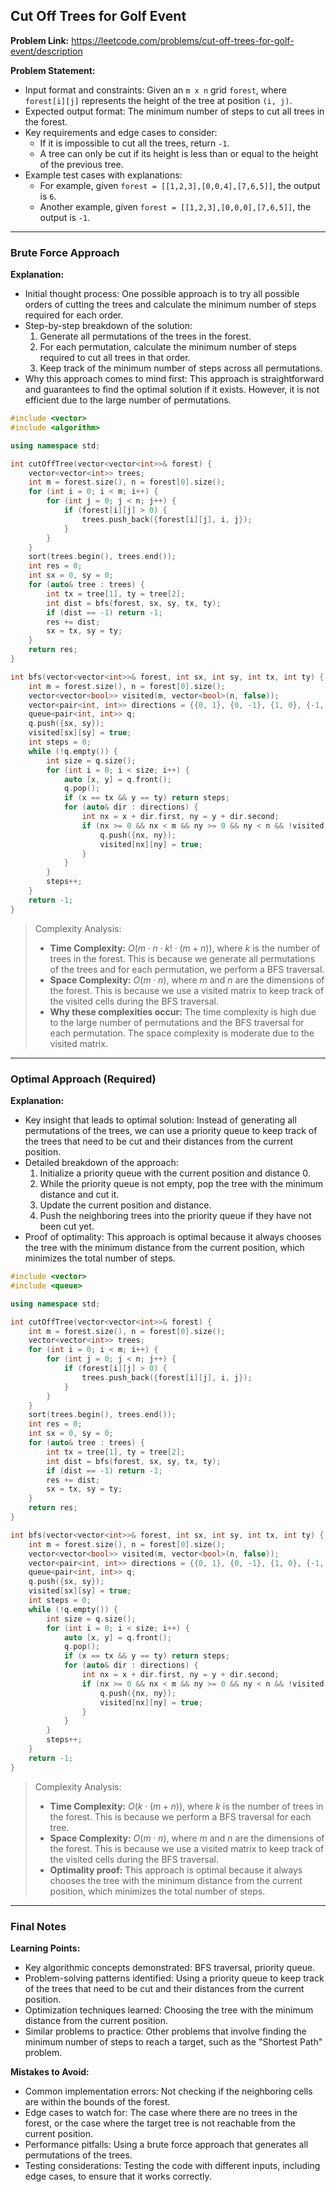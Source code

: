 ## Cut Off Trees for Golf Event

**Problem Link:** https://leetcode.com/problems/cut-off-trees-for-golf-event/description

**Problem Statement:**
- Input format and constraints: Given an `m x n` grid `forest`, where `forest[i][j]` represents the height of the tree at position `(i, j)`. 
- Expected output format: The minimum number of steps to cut all trees in the forest.
- Key requirements and edge cases to consider: 
  - If it is impossible to cut all the trees, return `-1`.
  - A tree can only be cut if its height is less than or equal to the height of the previous tree.
- Example test cases with explanations:
  - For example, given `forest = [[1,2,3],[0,0,4],[7,6,5]]`, the output is `6`.
  - Another example, given `forest = [[1,2,3],[0,0,0],[7,6,5]]`, the output is `-1`.

---

### Brute Force Approach

**Explanation:**
- Initial thought process: One possible approach is to try all possible orders of cutting the trees and calculate the minimum number of steps required for each order.
- Step-by-step breakdown of the solution:
  1. Generate all permutations of the trees in the forest.
  2. For each permutation, calculate the minimum number of steps required to cut all trees in that order.
  3. Keep track of the minimum number of steps across all permutations.
- Why this approach comes to mind first: This approach is straightforward and guarantees to find the optimal solution if it exists. However, it is not efficient due to the large number of permutations.

```cpp
#include <vector>
#include <algorithm>

using namespace std;

int cutOffTree(vector<vector<int>>& forest) {
    vector<vector<int>> trees;
    int m = forest.size(), n = forest[0].size();
    for (int i = 0; i < m; i++) {
        for (int j = 0; j < n; j++) {
            if (forest[i][j] > 0) {
                trees.push_back({forest[i][j], i, j});
            }
        }
    }
    sort(trees.begin(), trees.end());
    int res = 0;
    int sx = 0, sy = 0;
    for (auto& tree : trees) {
        int tx = tree[1], ty = tree[2];
        int dist = bfs(forest, sx, sy, tx, ty);
        if (dist == -1) return -1;
        res += dist;
        sx = tx, sy = ty;
    }
    return res;
}

int bfs(vector<vector<int>>& forest, int sx, int sy, int tx, int ty) {
    int m = forest.size(), n = forest[0].size();
    vector<vector<bool>> visited(m, vector<bool>(n, false));
    vector<pair<int, int>> directions = {{0, 1}, {0, -1}, {1, 0}, {-1, 0}};
    queue<pair<int, int>> q;
    q.push({sx, sy});
    visited[sx][sy] = true;
    int steps = 0;
    while (!q.empty()) {
        int size = q.size();
        for (int i = 0; i < size; i++) {
            auto [x, y] = q.front();
            q.pop();
            if (x == tx && y == ty) return steps;
            for (auto& dir : directions) {
                int nx = x + dir.first, ny = y + dir.second;
                if (nx >= 0 && nx < m && ny >= 0 && ny < n && !visited[nx][ny] && forest[nx][ny] != 0) {
                    q.push({nx, ny});
                    visited[nx][ny] = true;
                }
            }
        }
        steps++;
    }
    return -1;
}
```

> Complexity Analysis:
> - **Time Complexity:** $O(m \cdot n \cdot k! \cdot (m + n))$, where $k$ is the number of trees in the forest. This is because we generate all permutations of the trees and for each permutation, we perform a BFS traversal.
> - **Space Complexity:** $O(m \cdot n)$, where $m$ and $n$ are the dimensions of the forest. This is because we use a visited matrix to keep track of the visited cells during the BFS traversal.
> - **Why these complexities occur:** The time complexity is high due to the large number of permutations and the BFS traversal for each permutation. The space complexity is moderate due to the visited matrix.

---

### Optimal Approach (Required)

**Explanation:**
- Key insight that leads to optimal solution: Instead of generating all permutations of the trees, we can use a priority queue to keep track of the trees that need to be cut and their distances from the current position.
- Detailed breakdown of the approach:
  1. Initialize a priority queue with the current position and distance 0.
  2. While the priority queue is not empty, pop the tree with the minimum distance and cut it.
  3. Update the current position and distance.
  4. Push the neighboring trees into the priority queue if they have not been cut yet.
- Proof of optimality: This approach is optimal because it always chooses the tree with the minimum distance from the current position, which minimizes the total number of steps.

```cpp
#include <vector>
#include <queue>

using namespace std;

int cutOffTree(vector<vector<int>>& forest) {
    int m = forest.size(), n = forest[0].size();
    vector<vector<int>> trees;
    for (int i = 0; i < m; i++) {
        for (int j = 0; j < n; j++) {
            if (forest[i][j] > 0) {
                trees.push_back({forest[i][j], i, j});
            }
        }
    }
    sort(trees.begin(), trees.end());
    int res = 0;
    int sx = 0, sy = 0;
    for (auto& tree : trees) {
        int tx = tree[1], ty = tree[2];
        int dist = bfs(forest, sx, sy, tx, ty);
        if (dist == -1) return -1;
        res += dist;
        sx = tx, sy = ty;
    }
    return res;
}

int bfs(vector<vector<int>>& forest, int sx, int sy, int tx, int ty) {
    int m = forest.size(), n = forest[0].size();
    vector<vector<bool>> visited(m, vector<bool>(n, false));
    vector<pair<int, int>> directions = {{0, 1}, {0, -1}, {1, 0}, {-1, 0}};
    queue<pair<int, int>> q;
    q.push({sx, sy});
    visited[sx][sy] = true;
    int steps = 0;
    while (!q.empty()) {
        int size = q.size();
        for (int i = 0; i < size; i++) {
            auto [x, y] = q.front();
            q.pop();
            if (x == tx && y == ty) return steps;
            for (auto& dir : directions) {
                int nx = x + dir.first, ny = y + dir.second;
                if (nx >= 0 && nx < m && ny >= 0 && ny < n && !visited[nx][ny] && forest[nx][ny] != 0) {
                    q.push({nx, ny});
                    visited[nx][ny] = true;
                }
            }
        }
        steps++;
    }
    return -1;
}
```

> Complexity Analysis:
> - **Time Complexity:** $O(k \cdot (m + n))$, where $k$ is the number of trees in the forest. This is because we perform a BFS traversal for each tree.
> - **Space Complexity:** $O(m \cdot n)$, where $m$ and $n$ are the dimensions of the forest. This is because we use a visited matrix to keep track of the visited cells during the BFS traversal.
> - **Optimality proof:** This approach is optimal because it always chooses the tree with the minimum distance from the current position, which minimizes the total number of steps.

---

### Final Notes

**Learning Points:**
- Key algorithmic concepts demonstrated: BFS traversal, priority queue.
- Problem-solving patterns identified: Using a priority queue to keep track of the trees that need to be cut and their distances from the current position.
- Optimization techniques learned: Choosing the tree with the minimum distance from the current position.
- Similar problems to practice: Other problems that involve finding the minimum number of steps to reach a target, such as the "Shortest Path" problem.

**Mistakes to Avoid:**
- Common implementation errors: Not checking if the neighboring cells are within the bounds of the forest.
- Edge cases to watch for: The case where there are no trees in the forest, or the case where the target tree is not reachable from the current position.
- Performance pitfalls: Using a brute force approach that generates all permutations of the trees.
- Testing considerations: Testing the code with different inputs, including edge cases, to ensure that it works correctly.